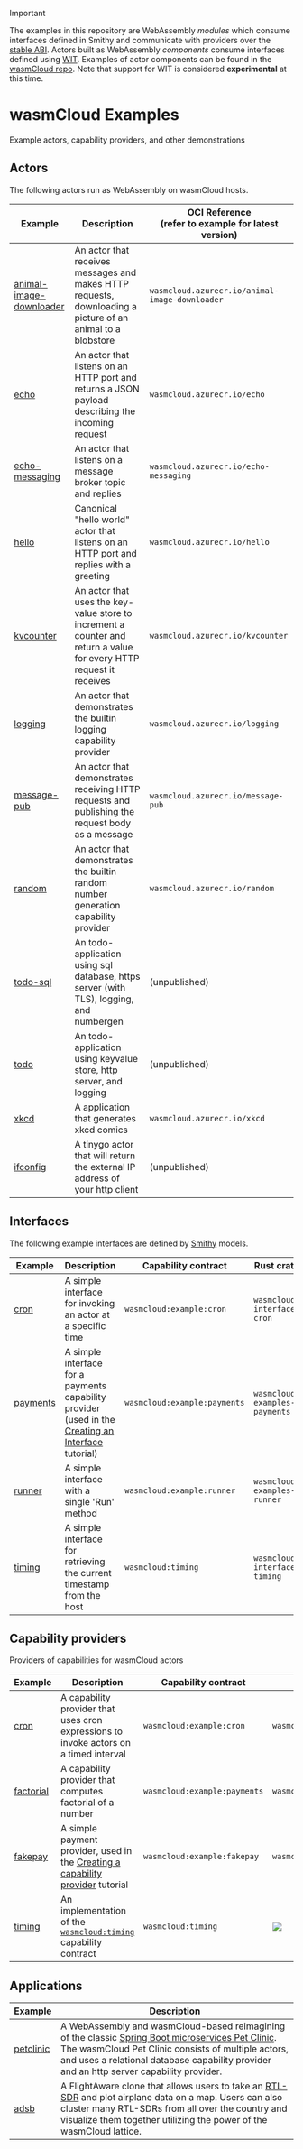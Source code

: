 > [!IMPORTANT]
> The examples in this repository are WebAssembly _modules_ which consume interfaces defined in Smithy and communicate with providers over the [stable ABI](https://wasmcloud.com/docs/hosts/abis/wasmbus/). Actors built as WebAssembly _components_ consume interfaces defined using [WIT](https://github.com/WebAssembly/component-model/blob/main/design/mvp/WIT.md). Examples of actor components can be found in the [wasmCloud repo](https://github.com/wasmCloud/wasmCloud/tree/main/examples). Note that support for WIT is considered **experimental** at this time.

# wasmCloud Examples

Example actors, capability providers, and other demonstrations

## Actors

The following actors run as WebAssembly on wasmCloud hosts.

| Example                                                                                                  | Description                                                                                                         | OCI Reference <br/> (refer to example for latest version) |
| -------------------------------------------------------------------------------------------------------- | ------------------------------------------------------------------------------------------------------------------- | --------------------------------------------------------- |
| [animal-image-downloader](https://github.com/wasmcloud/examples/tree/main/actor/animal-image-downloader) | An actor that receives messages and makes HTTP requests, downloading a picture of an animal to a blobstore          | `wasmcloud.azurecr.io/animal-image-downloader`            |
| [echo](https://github.com/wasmcloud/examples/tree/main/actor/echo)                                       | An actor that listens on an HTTP port and returns a JSON payload describing the incoming request                    | `wasmcloud.azurecr.io/echo`                               |
| [echo-messaging](https://github.com/wasmcloud/examples/tree/main/actor/echo-messaging)                   | An actor that listens on a message broker topic and replies                                                         | `wasmcloud.azurecr.io/echo-messaging`                     |
| [hello](https://github.com/wasmcloud/examples/tree/main/actor/hello)                                     | Canonical "hello world" actor that listens on an HTTP port and replies with a greeting                              | `wasmcloud.azurecr.io/hello`                              |
| [kvcounter](https://github.com/wasmcloud/examples/tree/main/actor/kvcounter)                             | An actor that uses the key-value store to increment a counter and return a value for every HTTP request it receives | `wasmcloud.azurecr.io/kvcounter`                          |
| [logging](https://github.com/wasmcloud/examples/tree/main/actor/logging)                                 | An actor that demonstrates the builtin logging capability provider                                                  | `wasmcloud.azurecr.io/logging`                            |
| [message-pub](https://github.com/wasmcloud/examples/tree/main/actor/message-pub)                         | An actor that demonstrates receiving HTTP requests and publishing the request body as a message                     | `wasmcloud.azurecr.io/message-pub`                        |
| [random](https://github.com/wasmcloud/examples/tree/main/actor/random)                                   | An actor that demonstrates the builtin random number generation capability provider                                 | `wasmcloud.azurecr.io/random`                             |
| [todo-sql](https://github.com/wasmcloud/examples/tree/main/actor/todo-sql)                               | An todo-application using sql database, https server (with TLS), logging, and numbergen                             | (unpublished)                                             |
| [todo](https://github.com/wasmcloud/examples/tree/main/actor/todo)                                       | An todo-application using keyvalue store, http server, and logging                                                  | (unpublished)                                             |
| [xkcd](https://github.com/wasmcloud/examples/tree/main/actor/xkcd)                                       | A application that generates xkcd comics                                                                            | `wasmcloud.azurecr.io/xkcd`                               |
| [ifconfig](https://github.com/wasmcloud/examples/tree/main/actor/ifconfig)                               | A tinygo actor that will return the external IP address of your http client                                         | (unpublished)                                             |

## Interfaces

The following example interfaces are defined by [Smithy](https://awslabs.github.io/smithy/) models.

| Example                                                                        | Description                                                                                                                                                        | Capability contract          | Rust crate                    |
| ------------------------------------------------------------------------------ | ------------------------------------------------------------------------------------------------------------------------------------------------------------------ | ---------------------------- | ----------------------------- |
| [cron](./cron/interface/)                                                      | A simple interface for invoking an actor at a specific time                                                                                                        | `wasmcloud:example:cron`     | `wasmcloud-interface-cron`    |
| [payments](https://github.com/wasmcloud/examples/tree/main/interface/payments) | A simple interface for a payments capability provider (used in the [Creating an Interface](https://wasmcloud.dev/app-dev/create-provider/new-interface/) tutorial) | `wasmcloud:example:payments` | `wasmcloud-examples-payments` |
| [runner](https://github.com/wasmcloud/examples/tree/main/interface/runner)     | A simple interface with a single 'Run' method                                                                                                                      | `wasmcloud:example:runner`   | `wasmcloud-examples-runner`   |
| [timing](https://github.com/wasmcloud/examples/tree/main/interface/timing)     | A simple interface for retrieving the current timestamp from the host                                                                                              | `wasmcloud:timing`           | `wasmcloud-interface-timing`  |

## Capability providers

Providers of capabilities for wasmCloud actors

| Example                                                                         | Description                                                                                                                         | Capability contract          | OCI Reference                                                                                                                                                                                   |
| ------------------------------------------------------------------------------- | ----------------------------------------------------------------------------------------------------------------------------------- | ---------------------------- | ----------------------------------------------------------------------------------------------------------------------------------------------------------------------------------------------- |
| [cron](./cron/provider/)                                                        | A capability provider that uses cron expressions to invoke actors on a timed interval                                               | `wasmcloud:example:cron`     | `wasmcloud.azurecr.io/cron`                                                                                                                                                                     |
| [factorial](https://github.com/wasmcloud/examples/tree/main/provider/factorial) | A capability provider that computes factorial of a number                                                                           | `wasmcloud:example:payments` | `wasmcloud.azurecr.io/factorial`                                                                                                                                                                |
| [fakepay](https://github.com/wasmcloud/examples/tree/main/provider/fakepay)     | A simple payment provider, used in the [Creating a capability provider](https://wasmcloud.dev/app-dev/create-provider/) tutorial    | `wasmcloud:example:fakepay`  | `wasmcloud.azurecr.io/fakepay`                                                                                                                                                                  |
| [timing](https://github.com/wasmcloud/examples/tree/main/provider/timing)       | An implementation of the [`wasmcloud:timing`](https://github.com/wasmcloud/examples/tree/main/interface/timing) capability contract | `wasmcloud:timing`           | [![](https://ghcr-badge.egpl.dev/jclmnop/wasmcloud-provider-timing/latest_tag?trim=major&label=ghcr.io%2Fjclmnop%2Fwasmcloud-provider-timing)](ghcr.io/jclmnop/wasmcloud-provider-timing:0.1.1) |

## Applications

| Example                                                                | Description                                                                                                                                                                                                                                                                                                               |
| ---------------------------------------------------------------------- | ------------------------------------------------------------------------------------------------------------------------------------------------------------------------------------------------------------------------------------------------------------------------------------------------------------------------- |
| [petclinic](https://github.com/wasmcloud/examples/tree/main/petclinic) | A WebAssembly and wasmCloud-based reimagining of the classic [Spring Boot microservices Pet Clinic](https://github.com/spring-petclinic/spring-petclinic-microservices). The wasmCloud Pet Clinic consists of multiple actors, and uses a relational database capability provider and an http server capability provider. |
| [adsb](https://github.com/wasmcloud/examples/tree/main/adsb)           | A FlightAware clone that allows users to take an [RTL-SDR](https://www.rtl-sdr.com/) and plot airplane data on a map. Users can also cluster many RTL-SDRs from all over the country and visualize them together utilizing the power of the wasmCloud lattice.                                                            |
